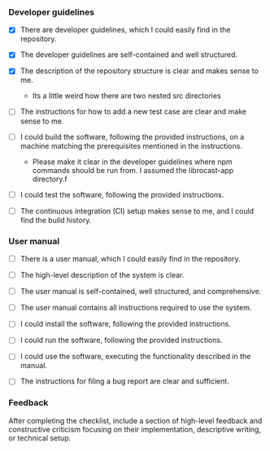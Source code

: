 ### Developer guidelines
-  [x] There are developer guidelines, which I could easily find in the repository.

-  [x] The developer guidelines are self-contained and well structured.

-  [x] The description of the repository structure is clear and makes sense to me.
  -  Its a little weird how there are two nested src directories

-  [ ] The instructions for how to add a new test case are clear and make sense to me.

-  [ ] I could build the software, following the provided instructions, on a machine matching the prerequisites mentioned in the instructions.
  -  Please make it clear in the developer guidelines where npm commands should be run from. I assumed the librocast-app directory.f

-  [ ] I could test the software, following the provided instructions.

-  [ ] The continuous integration (CI) setup makes sense to me, and I could find the build history.

### User manual
-  [ ] There is a user manual, which I could easily find in the repository.

-  [ ] The high-level description of the system is clear.

-  [ ] The user manual is self-contained, well structured, and comprehensive.

-  [ ] The user manual contains all instructions required to use the system.

-  [ ] I could install the software, following the provided instructions.

-  [ ] I could run the software, following the provided instructions.

-  [ ] I could use the software, executing the functionality described in the manual.

-  [ ] The instructions for filing a bug report are clear and sufficient.

### Feedback
After completing the checklist, include a section of high-level feedback and constructive criticism focusing on their implementation, descriptive writing, or technical setup.
